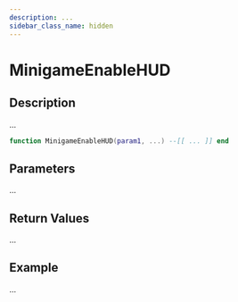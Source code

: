 ```yaml
---
description: ...
sidebar_class_name: hidden
---
```


# MinigameEnableHUD

## Description

...

```lua
function MinigameEnableHUD(param1, ...) --[[ ... ]] end
```

## Parameters

...

## Return Values

...

## Example

...

